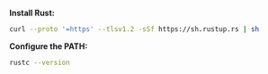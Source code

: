 
**Install Rust:**

```bash
curl --proto '=https' --tlsv1.2 -sSf https://sh.rustup.rs | sh
```

**Configure the PATH:**

```bash
rustc --version                      
```

